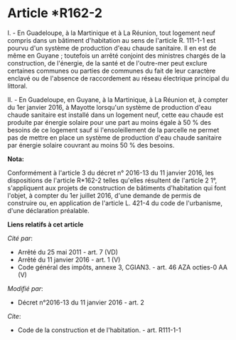 # Article *R162-2

I. - En Guadeloupe, à la Martinique et à La Réunion, tout logement neuf compris dans un bâtiment d'habitation au sens de
l'article R. 111-1-1 est pourvu d'un système de production d'eau chaude sanitaire.  Il en est de même en Guyane ; toutefois
un arrêté conjoint des ministres chargés de la construction, de l'énergie, de la santé et de l'outre-mer peut exclure
certaines communes ou parties de communes du fait de leur caractère enclavé ou de l'absence de raccordement au réseau
électrique principal du littoral.  

II. - En Guadeloupe, en Guyane, à la Martinique, à La Réunion  et, à compter du 1er janvier 2016, à Mayotte lorsqu'un système
de production d'eau chaude sanitaire est installé dans un logement neuf, cette eau chaude est produite par énergie solaire
pour une part au moins égale à 50 % des besoins de ce logement  sauf si l'ensoleillement de la parcelle ne permet pas de
mettre en place un système de production d'eau chaude sanitaire par énergie solaire couvrant au moins 50 % des besoins.

**Nota:**

Conformément à l'article 3 du décret n° 2016-13 du 11 janvier 2016, les dispositions de l'article R*162-2 telles qu'elles
résultent de l'article 2 1°, s'appliquent aux projets de construction de bâtiments d'habitation qui font l'objet, à compter
du 1er juillet 2016, d'une demande de permis de construire ou, en application de l'article L. 421-4 du code de l'urbanisme,
d'une déclaration préalable.

**Liens relatifs à cet article**

_Cité par_:

  - Arrêté du 25 mai 2011 - art. 7 (VD)
  - Arrêté du 11 janvier 2016 - art. 1 (V)
  - Code général des impôts, annexe 3, CGIAN3. - art. 46 AZA octies-0 AA (V)

_Modifié par_:

  - Décret n°2016-13 du 11 janvier 2016 - art. 2

_Cite_:

  - Code de la construction et de l'habitation. - art. R111-1-1
